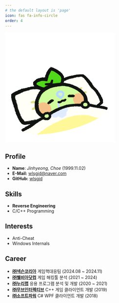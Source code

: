 ```yaml
---
# the default layout is 'page'
icon: fas fa-info-circle
order: 4
---
```


![](/assets/img/avatar5.gif)

## Profile
- **Name**: *Jinhyeong, Choe* (1999.11.02)
- **E-Mail:** wlsgjd@naver.com
- **GitHub:** [wlsgjd](https://github.com/wlsgjd)

## Skills
- **Reverse Engineering**
- C/C++ Programming

## Interests
- Anti-Cheat
- Windows Internals

## Career
- **[㈜넥슨코리아](https://www.nexon.com/)** 게임핵대응팀 (2024.08 ~ 2024.11)
- **[㈜웰비아닷컴](https://www.wellbia.com/)** 게임 해킹툴 분석 (2021 ~ 2024)
- **[㈜누리랩](https://www.nurilab.com/)** 응용 프로그램 분석 및 개발 (2020 ~ 2021)
- **[㈜무브인터렉티브](https://www.moveint.io/)** C++ 게임 클라이언트 개발 (2019)
- **[㈜소프트파워](https://www.smartmaker.com/)** C# WPF 클라이언트 개발 (2018)